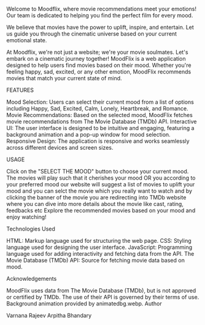 Welcome to Moodflix, where movie recommendations meet your emotions! Our team is dedicated to helping you find the perfect film for every mood.

We believe that movies have the power to uplift, inspire, and entertain. Let us guide you through the cinematic universe based on your current emotional state.

At Moodflix, we're not just a website; we're your movie soulmates. Let's embark on a cinematic journey together!
MoodFlix is a web application designed to help users find movies based on their mood. Whether you're feeling happy, sad, excited, or any other emotion, MoodFlix recommends movies that match your current state of mind.

FEATURES


Mood Selection: Users can select their current mood from a list of options including Happy, Sad, Excited, Calm, Lonely, Heartbreak, and Romance.
Movie Recommendations: Based on the selected mood, MoodFlix fetches movie recommendations from The Movie Database (TMDb) API.
Interactive UI: The user interface is designed to be intuitive and engaging, featuring a background animation and a pop-up window for mood selection.
Responsive Design: The application is responsive and works seamlessly across different devices and screen sizes.


USAGE


Click on the "SELECT THE MOOD" button to choose your current mood.
The movies will play such that it  cherishes your mood
OR you according to your preferred mood our website will suggest a list of movies to uplift your mood and you can selct the movie which you really want to watch and by clicking the banner of the movie you are redirecting into TMDb website where you can dive into more details about the movie like cast, rating, feedbacks etc 
Explore the recommended movies based on your mood and enjoy watching!

Technologies Used


HTML: Markup language used for structuring the web page.
CSS: Styling language used for designing the user interface.
JavaScript: Programming language used for adding interactivity and fetching data from the API.
The Movie Database (TMDb) API: Source for fetching movie data based on mood.


Acknowledgements


MoodFlix uses data from The Movie Database (TMDb), but is not approved or certified by TMDb. The use of their API is governed by their terms of use.
Background animation provided by animatedbg.webp.
Author


Varnana Rajeev
Arpitha Bhandary
